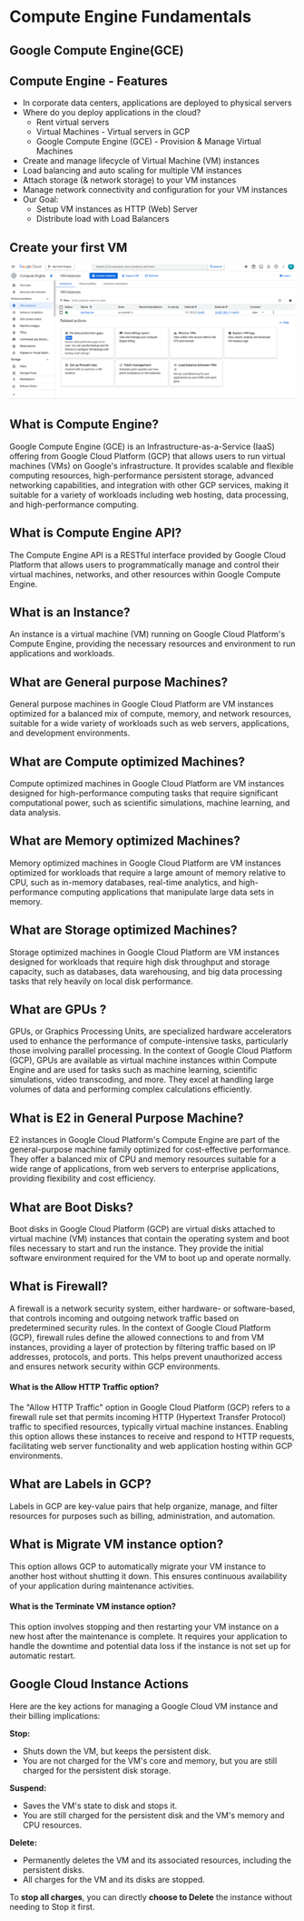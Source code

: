 # Compute Engine Fundamentals

## Google Compute Engine(GCE)

## Compute Engine - Features
* In corporate data centers, applications are
deployed to physical servers
* Where do you deploy applications in the
cloud?
    * Rent virtual servers
    * Virtual Machines - Virtual servers in GCP
    * Google Compute Engine (GCE) - Provision & Manage
Virtual Machines
* Create and manage lifecycle of Virtual Machine (VM) instances
* Load balancing and auto scaling for multiple VM instances
* Attach storage (& network storage) to your VM instances
* Manage network connectivity and configuration for your VM instances
* Our Goal:
  * Setup VM instances as HTTP (Web) Server
  * Distribute load with Load Balancers

## Create your first VM

![alt text](image-2.png)

## What is Compute Engine?
Google Compute Engine (GCE) is an Infrastructure-as-a-Service (IaaS) offering from Google Cloud Platform (GCP) that allows users to run virtual machines (VMs) on Google's infrastructure. It provides scalable and flexible computing resources, high-performance persistent storage, advanced networking capabilities, and integration with other GCP services, making it suitable for a variety of workloads including web hosting, data processing, and high-performance computing.

## What is Compute Engine API?
The Compute Engine API is a RESTful interface provided by Google Cloud Platform that allows users to programmatically manage and control their virtual machines, networks, and other resources within Google Compute Engine.

## What is an Instance?
An instance is a virtual machine (VM) running on Google Cloud Platform's Compute Engine, providing the necessary resources and environment to run applications and workloads.

## What are General purpose Machines?
General purpose machines in Google Cloud Platform are VM instances optimized for a balanced mix of compute, memory, and network resources, suitable for a wide variety of workloads such as web servers, applications, and development environments.

## What are Compute optimized Machines?
Compute optimized machines in Google Cloud Platform are VM instances designed for high-performance computing tasks that require significant computational power, such as scientific simulations, machine learning, and data analysis.

## What are Memory optimized Machines?
Memory optimized machines in Google Cloud Platform are VM instances optimized for workloads that require a large amount of memory relative to CPU, such as in-memory databases, real-time analytics, and high-performance computing applications that manipulate large data sets in memory.

## What are Storage optimized Machines?
Storage optimized machines in Google Cloud Platform are VM instances designed for workloads that require high disk throughput and storage capacity, such as databases, data warehousing, and big data processing tasks that rely heavily on local disk performance.

## What are GPUs ?
GPUs, or Graphics Processing Units, are specialized hardware accelerators used to enhance the performance of compute-intensive tasks, particularly those involving parallel processing. In the context of Google Cloud Platform (GCP), GPUs are available as virtual machine instances within Compute Engine and are used for tasks such as machine learning, scientific simulations, video transcoding, and more. They excel at handling large volumes of data and performing complex calculations efficiently.

## What is E2 in General Purpose Machine?
E2 instances in Google Cloud Platform's Compute Engine are part of the general-purpose machine family optimized for cost-effective performance. They offer a balanced mix of CPU and memory resources suitable for a wide range of applications, from web servers to enterprise applications, providing flexibility and cost efficiency.

## What are Boot Disks?
Boot disks in Google Cloud Platform (GCP) are virtual disks attached to virtual machine (VM) instances that contain the operating system and boot files necessary to start and run the instance. They provide the initial software environment required for the VM to boot up and operate normally.

## What is Firewall?

A firewall is a network security system, either hardware- or software-based, that controls incoming and outgoing network traffic based on predetermined security rules. In the context of Google Cloud Platform (GCP), firewall rules define the allowed connections to and from VM instances, providing a layer of protection by filtering traffic based on IP addresses, protocols, and ports. This helps prevent unauthorized access and ensures network security within GCP environments.
#### What is the Allow HTTP Traffic option?

The "Allow HTTP Traffic" option in Google Cloud Platform (GCP) refers to a firewall rule set that permits incoming HTTP (Hypertext Transfer Protocol) traffic to specified resources, typically virtual machine instances. Enabling this option allows these instances to receive and respond to HTTP requests, facilitating web server functionality and web application hosting within GCP environments.

## What are Labels in GCP?
Labels in GCP are key-value pairs that help organize, manage, and filter resources for purposes such as billing, administration, and automation.

## What is Migrate VM instance option?
This option allows GCP to automatically migrate your VM instance to another host without shutting it down. This ensures continuous availability of your application during maintenance activities.

#### What is the Terminate VM instance option?

This option involves stopping and then restarting your VM instance on a new host after the maintenance is complete. It requires your application to handle the downtime and potential data loss if the instance is not set up for automatic restart.

## Google Cloud Instance Actions

Here are the key actions for managing a Google Cloud VM instance and their billing implications:

**Stop:**

  - Shuts down the VM, but keeps the persistent disk.
  - You are not charged for the VM's core and memory, but you are still charged for the persistent disk storage.

**Suspend:**

  - Saves the VM's state to disk and stops it.
  - You are still charged for the persistent disk and the VM's memory and CPU resources.

**Delete:**

  - Permanently deletes the VM and its associated resources, including the persistent disks.
  - All charges for the VM and its disks are stopped.

To **stop all charges**, you can directly **choose to Delete** the instance without needing to Stop it first.